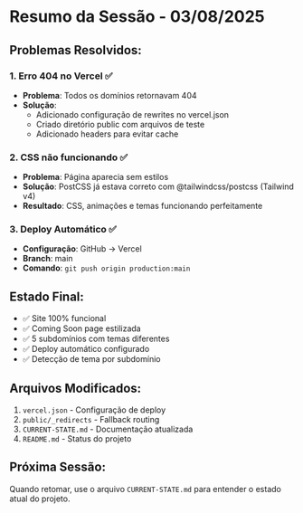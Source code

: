 # Resumo da Sessão - 03/08/2025

## Problemas Resolvidos:

### 1. Erro 404 no Vercel ✅
- **Problema**: Todos os domínios retornavam 404
- **Solução**: 
  - Adicionado configuração de rewrites no vercel.json
  - Criado diretório public com arquivos de teste
  - Adicionado headers para evitar cache

### 2. CSS não funcionando ✅
- **Problema**: Página aparecia sem estilos
- **Solução**: PostCSS já estava correto com @tailwindcss/postcss (Tailwind v4)
- **Resultado**: CSS, animações e temas funcionando perfeitamente

### 3. Deploy Automático ✅
- **Configuração**: GitHub → Vercel
- **Branch**: main
- **Comando**: `git push origin production:main`

## Estado Final:
- ✅ Site 100% funcional
- ✅ Coming Soon page estilizada
- ✅ 5 subdomínios com temas diferentes
- ✅ Deploy automático configurado
- ✅ Detecção de tema por subdomínio

## Arquivos Modificados:
1. `vercel.json` - Configuração de deploy
2. `public/_redirects` - Fallback routing
3. `CURRENT-STATE.md` - Documentação atualizada
4. `README.md` - Status do projeto

## Próxima Sessão:
Quando retomar, use o arquivo `CURRENT-STATE.md` para entender o estado atual do projeto.